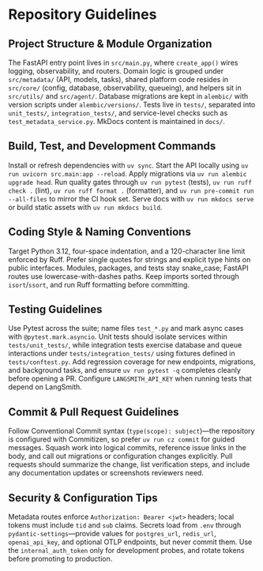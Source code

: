 # Repository Guidelines

## Project Structure & Module Organization
The FastAPI entry point lives in `src/main.py`, where `create_app()` wires logging, observability, and routers. Domain logic is grouped under `src/metadata/` (API, models, tasks), shared platform code resides in `src/core/` (config, database, observability, queueing), and helpers sit in `src/utils/` and `src/agent/`. Database migrations are kept in `alembic/` with version scripts under `alembic/versions/`. Tests live in `tests/`, separated into `unit_tests/`, `integration_tests/`, and service-level checks such as `test_metadata_service.py`. MkDocs content is maintained in `docs/`.

## Build, Test, and Development Commands
Install or refresh dependencies with `uv sync`. Start the API locally using `uv run uvicorn src.main:app --reload`. Apply migrations via `uv run alembic upgrade head`. Run quality gates through `uv run pytest` (tests), `uv run ruff check .` (lint), `uv run ruff format .` (formatter), and `uv run pre-commit run --all-files` to mirror the CI hook set. Serve docs with `uv run mkdocs serve` or build static assets with `uv run mkdocs build`.

## Coding Style & Naming Conventions
Target Python 3.12, four-space indentation, and a 120-character line limit enforced by Ruff. Prefer single quotes for strings and explicit type hints on public interfaces. Modules, packages, and tests stay snake_case; FastAPI routes use lowercase-with-dashes paths. Keep imports sorted through `isort`/`ssort`, and run Ruff formatting before committing.

## Testing Guidelines
Use Pytest across the suite; name files `test_*.py` and mark async cases with `@pytest.mark.asyncio`. Unit tests should isolate services within `tests/unit_tests/`, while integration tests exercise database and queue interactions under `tests/integration_tests/` using fixtures defined in `tests/conftest.py`. Add regression coverage for new endpoints, migrations, and background tasks, and ensure `uv run pytest -q` completes cleanly before opening a PR. Configure `LANGSMITH_API_KEY` when running tests that depend on LangSmith.

## Commit & Pull Request Guidelines
Follow Conventional Commit syntax (`type(scope): subject`)—the repository is configured with Commitizen, so prefer `uv run cz commit` for guided messages. Squash work into logical commits, reference issue links in the body, and call out migrations or configuration changes explicitly. Pull requests should summarize the change, list verification steps, and include any documentation updates or screenshots reviewers need.

## Security & Configuration Tips
Metadata routes enforce `Authorization: Bearer <jwt>` headers; local tokens must include `tid` and `sub` claims. Secrets load from `.env` through `pydantic-settings`—provide values for `postgres_url`, `redis_url`, `openai_api_key`, and optional OTLP endpoints, but never commit them. Use the `internal_auth_token` only for development probes, and rotate tokens before promoting to production.

